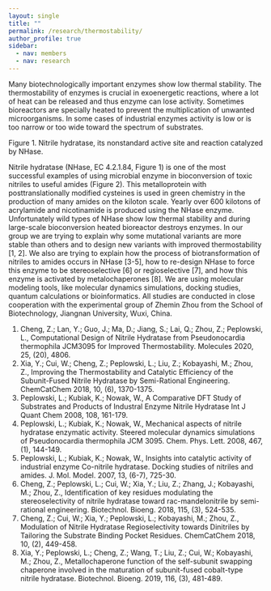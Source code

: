 ```yaml
---
layout: single
title: ""
permalink: /research/thermostability/
author_profile: true
sidebar:
  - nav: members
  - nav: research
---
```



Many biotechnologically important enzymes show low thermal stability. The thermostability of enzymes is crucial in exoenergetic reactions, where a lot of heat can be released and thus enzyme can lose activity. Sometimes bioreactors are specially heated to prevent the multiplication of unwanted microorganisms. In some cases of industrial enzymes activity is low or is too narrow or too wide toward the spectrum of substrates.


Figure 1. Nitrile hydratase, its nonstandard active site and reaction catalyzed by NHase. 


Nitrile hydratase (NHase, EC 4.2.1.84, Figure 1) is one of the most successful examples of using microbial enzyme in bioconversion of toxic nitriles to useful amides (Figure 2). This metalloprotein with posttranslationally modified cysteines is used in green chemistry in the production of many amides on the kiloton scale. Yearly over 600 kilotons of acrylamide and nicotinamide is produced using the NHase enzyme. Unfortunately wild types of NHase show low thermal stability and during large-scale bioconversion heated bioreactor destroys enzymes. In our group we are trying to explain why some mutational variants are more stable than others and to design new variants with improved thermostability [1, 2]. 
We also are trying to explain how the process of biotransformation of nitriles to amides occurs in NHase [3-5], how to re-design NHase to force this enzyme to be stereoselective [6]  or regioselective [7], and how this enzyme is activated by metalochaperones [8].
We are using molecular modeling tools, like molecular dynamics simulations, docking studies, quantum calculations or bioinformatics. All studies are conducted in close cooperation with the experimental group of Zhemin Zhou from the School of Biotechnology, Jiangnan University, Wuxi, China. 


1.	Cheng, Z.; Lan, Y.; Guo, J.; Ma, D.; Jiang, S.; Lai, Q.; Zhou, Z.; Peplowski, L., Computational Design of Nitrile Hydratase from Pseudonocardia thermophila JCM3095 for Improved Thermostability. Molecules 2020, 25, (20), 4806.
2.	Xia, Y.; Cui, W.; Cheng, Z.; Peplowski, L.; Liu, Z.; Kobayashi, M.; Zhou, Z., Improving the Thermostability and Catalytic Efficiency of the Subunit-Fused Nitrile Hydratase by Semi-Rational Engineering. ChemCatChem 2018, 10, (6), 1370-1375.
3.	Peplowski, L.; Kubiak, K.; Nowak, W., A Comparative DFT Study of Substrates and Products of Industral Enzyme Nitrile Hydratase Int J Quant Chem 2008, 108, 161-179.
4.	Peplowski, L.; Kubiak, K.; Nowak, W., Mechanical aspects of nitrile hydratase enzymatic activity. Steered molecular dynamics simulations of Pseudonocardia thermophila JCM 3095. Chem. Phys. Lett. 2008, 467, (1), 144-149.
5.	Peplowski, L.; Kubiak, K.; Nowak, W., Insights into catalytic activity of industrial enzyme Co-nitrile hydratase. Docking studies of nitriles and amides. J. Mol. Model. 2007, 13, (6-7), 725-30.
6.	Cheng, Z.; Peplowski, L.; Cui, W.; Xia, Y.; Liu, Z.; Zhang, J.; Kobayashi, M.; Zhou, Z., Identification of key residues modulating the stereoselectivity of nitrile hydratase toward rac-mandelonitrile by semi-rational engineering. Biotechnol. Bioeng. 2018, 115, (3), 524-535.
7.	Cheng, Z.; Cui, W.; Xia, Y.; Peplowski, L.; Kobayashi, M.; Zhou, Z., Modulation of Nitrile Hydratase Regioselectivity towards Dinitriles by Tailoring the Substrate Binding Pocket Residues. ChemCatChem 2018, 10, (2), 449-458.
8.	Xia, Y.; Peplowski, L.; Cheng, Z.; Wang, T.; Liu, Z.; Cui, W.; Kobayashi, M.; Zhou, Z., Metallochaperone function of the self-subunit swapping chaperone involved in the maturation of subunit-fused cobalt-type nitrile hydratase. Biotechnol. Bioeng. 2019, 116, (3), 481-489.


